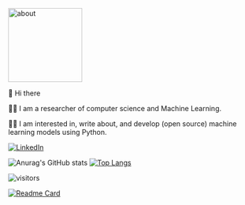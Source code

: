 <img src="https://raw.githubusercontent.com/samanemami/samanemami/main/docs/HW.gif" alt="about" style="height:150px;"> 

👋 Hi there

👨‍🔬 I am a researcher of computer science and Machine Learning. 

👨‍💻 I am interested in, write about, and develop (open source) machine learning models using Python.
 

 
<p> <a href="https://www.linkedin.com/in/saman-emami/" target="_blank"><img alt="LinkedIn" src="https://img.shields.io/badge/linkedin-%230077B5.svg?&style=for-the-badge&logo=linkedin&logoColor=white" /></a>


![Anurag's GitHub stats](https://github-readme-stats.vercel.app/api?username=samanemami&show_icons=true&theme=dark)
[![Top Langs](https://github-readme-stats.vercel.app/api/top-langs/?username=samanemami&layout=compact&theme=dark)](https://github.com/samanemami?tab=repositories)

 
![visitors](https://visitor-badge.glitch.me/badge?page_id=samanemami&left_color=green&right_color=blue) 

[![Readme Card](https://github-readme-stats.vercel.app/api/pin/?username=samanemami&repo=github-readme-stats)](https://github.com/samanemami)


